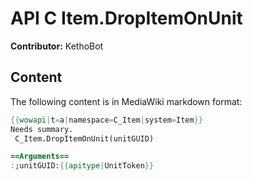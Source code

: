 # API C Item.DropItemOnUnit

**Contributor:** KethoBot

## Content

The following content is in MediaWiki markdown format:

```mediawiki
{{wowapi|t=a|namespace=C_Item|system=Item}}
Needs summary.
 C_Item.DropItemOnUnit(unitGUID)

==Arguments==
:;unitGUID:{{apitype|UnitToken}}
```
